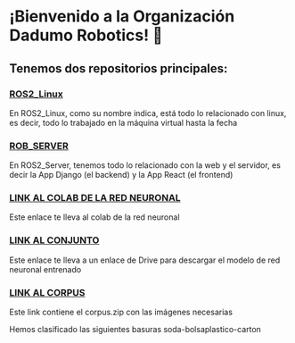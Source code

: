# ¡Bienvenido a la Organización Dadumo Robotics! 🤖

## Tenemos dos repositorios principales:

### [ROS2_Linux](https://github.com/Dadumo-Robotics/ROS2_Linux)
En ROS2_Linux, como su nombre indica, está todo lo relacionado con linux, es decir, todo lo trabajado en la máquina virtual hasta la fecha

### [ROB_SERVER](https://github.com/Dadumo-Robotics/ROB_SERVER)
En ROS2_Server, tenemos todo lo relacionado con la web y el servidor, es decir la App Django (el backend) y la App React (el frontend)

### [LINK AL COLAB DE LA RED NEURONAL](https://colab.research.google.com/drive/1mBk3sm7spLaq4Ms46rRV-FcN5hakjBZ6?usp=sharing)
Este enlace te lleva al colab de la red neuronal

### [LINK AL CONJUNTO](https://drive.google.com/file/d/10e8FdUBQskzXbcleeGtBbDnM381R7ArI/view?usp=sharing)
Este enlace te lleva a un enlace de Drive para descargar el modelo de red neuronal entrenado

### [LINK AL CORPUS](https://drive.google.com/file/d/16ygOfIZRn_S1ST8qOoF-NlZ2HUIN9SIb/view?usp=sharing)
Este link contiene el corpus.zip con las imágenes necesarias

Hemos clasificado las siguientes basuras
soda-bolsaplastico-carton

